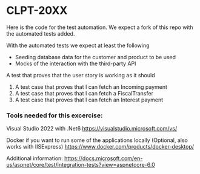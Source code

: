 # CLPT-20XX
Here is the code for the test automation. We expect a fork of this repo with the automated tests added.

With the automated tests we expect at least the following
* Seeding database data for the customer and product to be used
* Mocks of the interaction with the third-party API

A test that proves that the user story is working as it should
1. A test case that proves that I can fetch an Incoming payment
2. A test case that proves that I can fetch a FiscalTransfer
3. A test case that proves that I can fetch an Interest payment

### Tools needed for this excercise:

Visual Studio 2022 with .Net6
https://visualstudio.microsoft.com/vs/

Docker if you want to run some of the applications locally (Optional, also works with IISExpress)
https://www.docker.com/products/docker-desktop/

Additional information:
https://docs.microsoft.com/en-us/aspnet/core/test/integration-tests?view=aspnetcore-6.0